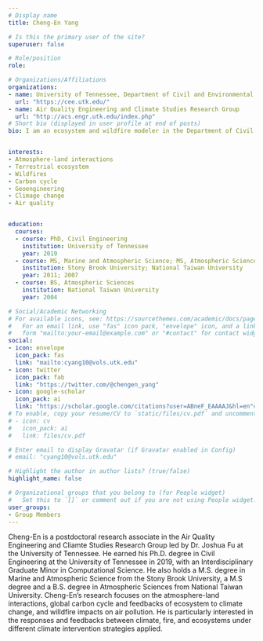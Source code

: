 ```yaml
---
# Display name
title: Cheng-En Yang

# Is this the primary user of the site?
superuser: false

# Role/position
role:  

# Organizations/Affiliations
organizations:
- name: University of Tennessee, Department of Civil and Environmental Engineering
  url: "https://cee.utk.edu/"
- name: Air Quality Engineering and Climate Studies Research Group
  url: "http://acs.engr.utk.edu/index.php"
# Short bio (displayed in user profile at end of posts)
bio: I am an ecosystem and wildfire modeler in the Department of Civil and Environmental Engineering at the University of Tennessee


interests:
- Atmosphere-land interactions 
- Terrestrial ecosystem 
- Wildfires 
- Carbon cycle 
- Geoengineering 
- Climage change 
- Air quality 


education:
  courses:
  - course: PhD, Civil Engineering
    institution: University of Tennessee
    year: 2019
  - course: MS, Marine and Atmospheric Science; MS, Atmospheric Sciences
    institution: Stony Brook University; National Taiwan University
    year: 2011; 2007
  - course: BS, Atmospheric Sciences
    institution: National Taiwan University
    year: 2004

# Social/Academic Networking
# For available icons, see: https://sourcethemes.com/academic/docs/page-builder/#icons
#   For an email link, use "fas" icon pack, "envelope" icon, and a link in the
#   form "mailto:your-email@example.com" or "#contact" for contact widget.
social:
- icon: envelope
  icon_pack: fas
  link: "mailto:cyang10@vols.utk.edu"
- icon: twitter
  icon_pack: fab
  link: "https://twitter.com/@chengen_yang"
- icon: google-scholar
  icon_pack: ai
  link: "https://scholar.google.com/citations?user=ABneF_EAAAAJ&hl=en"# Link to a PDF of your resume/CV from the About widget.
# To enable, copy your resume/CV to `static/files/cv.pdf` and uncomment the lines below.
# - icon: cv
#   icon_pack: ai
#   link: files/cv.pdf

# Enter email to display Gravatar (if Gravatar enabled in Config)
# email: "cyang10@vols.utk.edu"

# Highlight the author in author lists? (true/false)
highlight_name: false

# Organizational groups that you belong to (for People widget)
#   Set this to `[]` or comment out if you are not using People widget.
user_groups:
- Group Members
---
```


Cheng-En is a postdoctoral research associate in the Air Quality Engineering and Cliamte Studies Research Group led by Dr. Joshua Fu at the University of Tennessee. He earned his Ph.D. degree in Civil Engineering at the University of Tennessee in 2019, with an Interdisciplinary Graduate Minor in Computational Science. He also holds a M.S. degree in Marine and Atmospheric Science from the Stony Brook University, a M.S degree and a B.S. degree in Atmospheric Sciences from National Taiwan University. Cheng-En’s research focuses on the atmosphere-land interactions, global carbon cycle and feedbacks of ecosystem to climate change, and willdfire impacts on air pollution. He is particularly interested in the responses and feedbacks between climate, fire, and ecosystems under different climate intervention strategies applied.